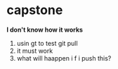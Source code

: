 # capstone
**I don't know how it works**
1. usin gt to test git pull
2. it must work
3. what will haappen i f i push this?
